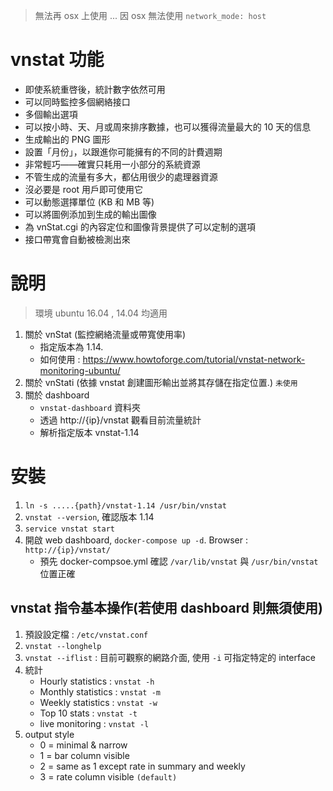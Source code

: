 > 無法再 osx 上使用 ... 因 osx 無法使用 `network_mode: host`

# vnstat 功能
- 即使系統重啓後，統計數字依然可用
- 可以同時監控多個網絡接口
- 多個輸出選項
- 可以按小時、天、月或周來排序數據，也可以獲得流量最大的 10 天的信息
- 生成輸出的 PNG 圖形
- 設置「月份」，以跟進你可能擁有的不同的計費週期
- 非常輕巧――確實只耗用一小部分的系統資源
- 不管生成的流量有多大，都佔用很少的處理器資源
- 沒必要是 root 用戶即可使用它
- 可以動態選擇單位 (KB 和 MB 等)
- 可以將圖例添加到生成的輸出圖像
- 為 vnStat.cgi 的內容定位和圖像背景提供了可以定制的選項
- 接口帶寬會自動被檢測出來

# 說明
> 環境 ubuntu 16.04 , 14.04 均適用

1. 關於 vnStat (監控網絡流量或帶寬使用率)
    - 指定版本為 1.14.
    - 如何使用 : https://www.howtoforge.com/tutorial/vnstat-network-monitoring-ubuntu/
2. 關於 vnStati (依據 vnstat 創建圖形輸出並將其存儲在指定位置.) `未使用`
3. 關於 dashboard
    - `vnstat-dashboard` 資料夾
    - 透過 http://{ip}/vnstat 觀看目前流量統計
    - 解析指定版本 vnstat-1.14

# 安裝
1. `ln -s .....{path}/vnstat-1.14 /usr/bin/vnstat`
2. `vnstat --version`, 確認版本 1.14
3. `service vnstat start`
4. 開啟 web dashboard, `docker-compose up -d`. Browser : `http://{ip}/vnstat/`
    - 預先 docker-compsoe.yml 確認 `/var/lib/vnstat` 與 `/usr/bin/vnstat` 位置正確

## vnstat 指令基本操作(若使用 dashboard 則無須使用)

1. 預設設定檔 : `/etc/vnstat.conf`
2. `vnstat --longhelp`
3. `vnstat --iflist` : 目前可觀察的網路介面, 使用 `-i` 可指定特定的 interface
4. 統計
    - Hourly statistics     : `vnstat -h`
    - Monthly statistics    : `vnstat -m` 
    - Weekly statistics     : `vnstat -w`
    - Top 10 stats          : `vnstat -t`
    - live monitoring       : `vnstat -l`
5. output style
    - 0 = minimal & narrow
    - 1 = bar column visible
    - 2 = same as 1 except rate in summary and weekly
    - 3 = rate column visible `(default)`